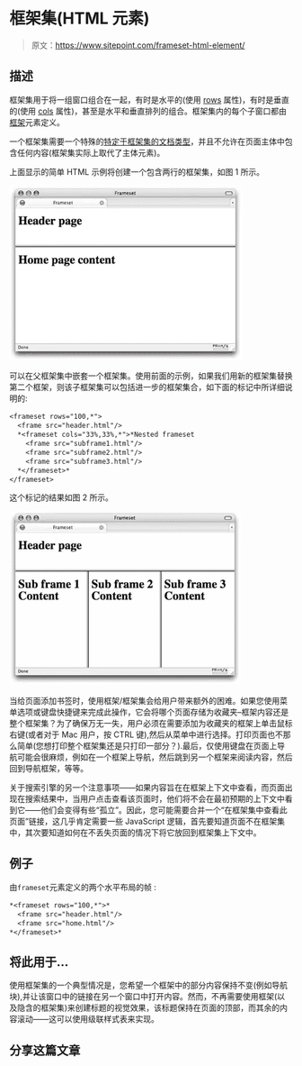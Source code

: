 # 框架集(HTML 元素)

> 原文：<https://www.sitepoint.com/frameset-html-element/>

## 描述

框架集用于将一组窗口组合在一起，有时是水平的(使用 [rows](https://reference.sitepoint.com/html/textarea/rows) 属性)，有时是垂直的(使用 [cols](https://reference.sitepoint.com/html/textarea/cols) 属性)，甚至是水平和垂直排列的组合。框架集内的每个子窗口都由[框架](https://reference.sitepoint.com/html/frame)元素定义。

一个框架集需要一个特殊的[特定于框架集的文档类型](https://reference.sitepoint.com/html/doctypes)，并且不允许在页面主体中包含任何内容(框架集实际上取代了主体元素)。

上面显示的简单 HTML 示例将创建一个包含两行的框架集，如图 1 所示。

![frameset-simple](img/b33e9574d55ba92ca11bd91e3a4a4ed4.png)

可以在父框架集中嵌套一个框架集。使用前面的示例，如果我们用新的框架集替换第二个框架，则该子框架集可以包括进一步的框架集合，如下面的标记中所详细说明的:

```
<frameset rows="100,*">
  <frame src="header.html"/>
  *<frameset cols="33%,33%,*">*Nested frameset
    <frame src="subframe1.html"/>
    <frame src="subframe2.html"/>
    <frame src="subframe3.html"/>
  *</frameset>*
</frameset>
```

这个标记的结果如图 2 所示。

![frameset-nested](img/08b839a857bdba2bbca9bb0657180b86.png)

当给页面添加书签时，使用框架/框架集会给用户带来额外的困难。如果您使用菜单选项或键盘快捷键来完成此操作，它会将哪个页面存储为收藏夹–框架内容还是整个框架集？为了确保万无一失，用户必须在需要添加为收藏夹的框架上单击鼠标右键(或者对于 Mac 用户，按 CTRL 键),然后从菜单中进行选择。打印页面也不那么简单(您想打印整个框架集还是只打印一部分？).最后，仅使用键盘在页面上导航可能会很麻烦，例如在一个框架上导航，然后跳到另一个框架来阅读内容，然后回到导航框架，等等。

关于搜索引擎的另一个注意事项——如果内容旨在在框架上下文中查看，而页面出现在搜索结果中，当用户点击查看该页面时，他们将不会在最初预期的上下文中看到它——他们会变得有些“孤立”。因此，您可能需要合并一个“在框架集中查看此页面”链接，这几乎肯定需要一些 JavaScript 逻辑，首先要知道页面不在框架集中，其次要知道如何在不丢失页面的情况下将它放回到框架集上下文中。

## 例子

由`frameset`元素定义的两个水平布局的帧
:

```
*<frameset rows="100,*">*
  <frame src="header.html"/>
  <frame src="home.html"/>
*</frameset>*
```

## 将此用于…

使用框架集的一个典型情况是，您希望一个框架中的部分内容保持不变(例如导航块),并让该窗口中的链接在另一个窗口中打开内容。然而，不再需要使用框架(以及隐含的框架集)来创建标题的视觉效果，该标题保持在页面的顶部，而其余的内容滚动——这可以使用级联样式表来实现。

## 分享这篇文章